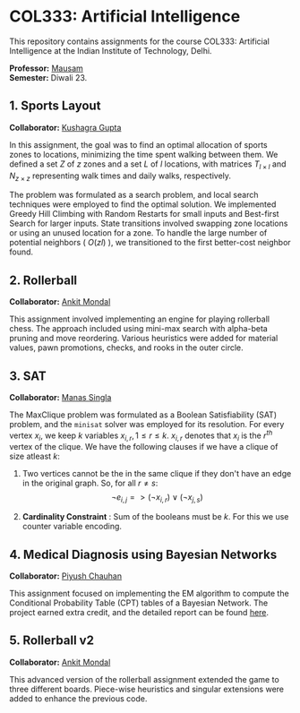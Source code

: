 # COL333: Artificial Intelligence

This repository contains assignments for the course COL333: Artificial Intelligence at the Indian Institute of Technology, Delhi.

**Professor:** [Mausam](https://www.cse.iitd.ac.in/~mausam/)  
**Semester:** Diwali 23.

## 1. Sports Layout

**Collaborator:** [Kushagra Gupta](https://www.github.com/KushagraGupta02)

In this assignment, the goal was to find an optimal allocation of sports zones to locations, minimizing the time spent walking between them. We defined a set $Z$ of $z$ zones and a set $L$ of $l$ locations, with matrices $T_{l\times l}$ and $N_{z\times z}$ representing walk times and daily walks, respectively.

The problem was formulated as a search problem, and local search techniques were employed to find the optimal solution. We implemented Greedy Hill Climbing with Random Restarts for small inputs and Best-first Search for larger inputs. State transitions involved swapping zone locations or using an unused location for a zone. To handle the large number of potential neighbors ( $O(zl)$ ), we transitioned to the first better-cost neighbor found.

## 2. Rollerball

**Collaborator:** [Ankit Mondal](https://www.github.com/AnkMon2025)

This assignment involved implementing an engine for playing rollerball chess. The approach included using mini-max search with alpha-beta pruning and move reordering. Various heuristics were added for material values, pawn promotions, checks, and rooks in the outer circle.

## 3. SAT

**Collaborator:** [Manas Singla](https://www.github.com/singlamanas)

The $\mathsf{MaxClique}$ problem was formulated as a Boolean Satisfiability (SAT) problem, and the <code>minisat</code> solver was employed for its resolution. For every vertex $x_i$, we keep $k$ variables $x_{i,r}, 1\leq r\leq k$. $x_{i,r}$ denotes that $x_{i}$ is the $r^{th}$ vertex of the clique. We have the following clauses if we have a clique of size atleast $k$:

1. Two vertices cannot be the in the same clique if they don't have an edge in the original graph. So, for all $r\neq s$:
    $$\neg e_{i,j} =>  (\neg x_{i,r}) \vee (\neg x_{j,s})$$

2. **Cardinality Constraint** : Sum of the booleans must be $k$. For this we use counter variable encoding.


## 4. Medical Diagnosis using Bayesian Networks

**Collaborator:** [Piyush Chauhan](https://www.github.com/PiyushC1480)

This assignment focused on implementing the EM algorithm to compute the Conditional Probability Table (CPT) tables of a Bayesian Network. The project earned extra credit, and the detailed report can be found [here](https://github.com/AB271202/COL333-Artificial-Intelligence/blob/main/4.%20Medical%20Diagnosis%20with%20Bayesian%20Networks/Report.pdf).

## 5. Rollerball v2

**Collaborator:** [Ankit Mondal](https://www.github.com/AnkMon2025)

This advanced version of the rollerball assignment extended the game to three different boards. Piece-wise heuristics and singular extensions were added to enhance the previous code.

